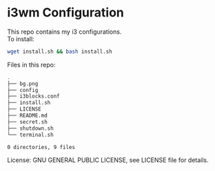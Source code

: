 # i3wm Configuration

This repo contains my i3 configurations.  
To install:

```bash
wget install.sh && bash install.sh 

```
Files in this repo:


```bash
.
├── bg.png
├── config
├── i3blocks.conf
├── install.sh
├── LICENSE
├── README.md
├── secret.sh
├── shutdown.sh
└── terminal.sh

0 directories, 9 files
```
License: GNU GENERAL PUBLIC LICENSE, see LICENSE file for details.
